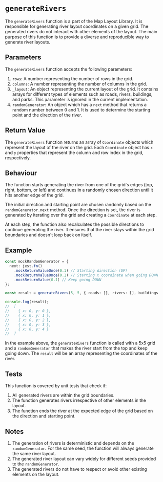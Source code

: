 # `generateRivers`

The `generateRivers` function is a part of the Map Layout Library. It is responsible for generating river layout
coordinates on a given grid. The generated rivers do not interact with other elements of the layout. The main purpose of
this function is to provide a diverse and reproducible way to generate river layouts.

## Parameters

The `generateRivers` function accepts the following parameters:

1. `rows`: A number representing the number of rows in the grid.
2. `columns`: A number representing the number of columns in the grid.
3. `_layout`: An object representing the current layout of the grid. It contains arrays for different types of elements
   such as roads, rivers, buildings, and parks. This parameter is ignored in the current implementation.
4. `randomGenerator`: An object which has a `next` method that returns a random number between 0 and 1. It is used to
   determine the starting point and the direction of the river.

## Return Value

The `generateRivers` function returns an array of `Coordinate` objects which represent the layout of the river on the
grid. Each `Coordinate` object has `x` and `y` properties that represent the column and row index in the grid,
respectively.

## Behaviour

The function starts generating the river from one of the grid's edges (top, right, bottom, or left) and continues in a
randomly chosen direction until it hits another edge of the grid.

The initial direction and starting point are chosen randomly based on the `randomGenerator.next` method. Once the
direction is set, the river is generated by iterating over the grid and creating a `Coordinate` at each step.

At each step, the function also recalculates the possible directions to continue generating the river. It ensures that
the river stays within the grid boundaries and doesn't loop back on itself.

## Example

```typescript
const mockRandomGenerator = {
  next: jest.fn()
    .mockReturnValueOnce(0.1) // Starting direction (UP)
    .mockReturnValueOnce(0.1) // Starting x coordinate when going DOWN
    .mockReturnValue(0.1) // Keep going DOWN
};

const result = generateRivers(5, 5, { roads: [], rivers: [], buildings: [], parks: [] }, mockRandomGenerator);

console.log(result);
//  [
//    { x: 0, y: 0 },
//    { x: 0, y: 1 },
//    { x: 0, y: 2 },
//    { x: 0, y: 3 },
//    { x: 0, y: 4 }
//  ]
```

In the example above, the `generateRivers` function is called with a 5x5 grid and a `randomGenerator` that makes the
river start from the top and keep going down. The `result` will be an array representing the coordinates of the river.

## Tests

This function is covered by unit tests that check if:

1. All generated rivers are within the grid boundaries.
2. The function generates rivers irrespective of other elements in the layout.
3. The function ends the river at the expected edge of the grid based on the direction and starting point.

## Notes

1. The generation of rivers is deterministic and depends on the `randomGenerator`. For the same seed, the function will
    always generate the same river layout.
2. The generated river layout can vary widely for different seeds provided to the `randomGenerator`.
3. The generated rivers do not have to respect or avoid other existing elements on the layout.
